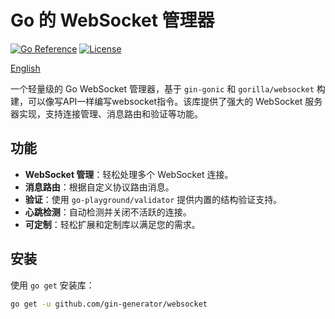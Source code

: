 # Go 的 WebSocket 管理器

[![Go Reference](https://pkg.go.dev/badge/github.com/yourusername/yourrepository.svg)](https://pkg.go.dev/github.com/gin-generator/websocket)
[![License](https://img.shields.io/badge/license-MIT-blue.svg)](LICENSE)

[English](README.md)

一个轻量级的 Go WebSocket 管理器，基于 `gin-gonic` 和 `gorilla/websocket` 构建，可以像写API一样编写websocket指令。该库提供了强大的 WebSocket 服务器实现，支持连接管理、消息路由和验证等功能。

## 功能

- **WebSocket 管理**：轻松处理多个 WebSocket 连接。
- **消息路由**：根据自定义协议路由消息。
- **验证**：使用 `go-playground/validator` 提供内置的结构验证支持。
- **心跳检测**：自动检测并关闭不活跃的连接。
- **可定制**：轻松扩展和定制库以满足您的需求。

## 安装

使用 `go get` 安装库：

```bash
go get -u github.com/gin-generator/websocket
```